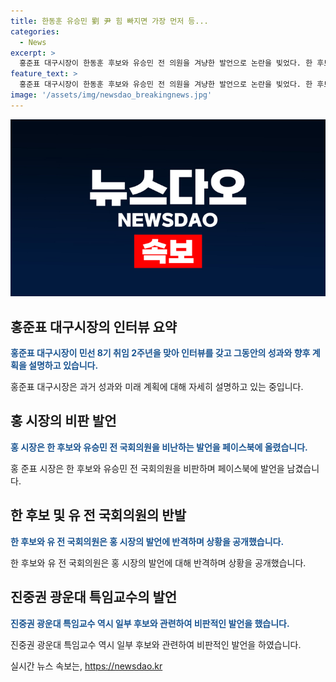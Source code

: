 ```yaml
---
title: 한동훈 유승민 劉 尹 힘 빠지면 가장 먼저 등...
categories:
  - News
excerpt: >
  홍준표 대구시장이 한동훈 후보와 유승민 전 의원을 겨냥한 발언으로 논란을 빚었다. 한 후보를 비하하며 윤석열 정권의 운명과 연결짓고, 유 전 의원은 홍 대구시장의 도발에 대응하여 비판을 쏟아냈다. 그리고 유승민 전 의원 또한 홍 대구시장을 향해 악담을 퍼붓고, 진중권 광운대 특임교수까지도 끌어들이며 비판을 퍼부었다. 이러한 발언들이 대규모 정치파장을 일으켰고, 정치권의 갈등이 고조되고 있다.
feature_text: >
  홍준표 대구시장이 한동훈 후보와 유승민 전 의원을 겨냥한 발언으로 논란을 빚었다. 한 후보를 비하하며 윤석열 정권의 운명과 연결짓고, 유 전 의원은 홍 대구시장의 도발에 대응하여 비판을 쏟아냈다. 그리고 유승민 전 의원 또한 홍 대구시장을 향해 악담을 퍼붓고, 진중권 광운대 특임교수까지도 끌어들이며 비판을 퍼부었다. 이러한 발언들이 대규모 정치파장을 일으켰고, 정치권의 갈등이 고조되고 있다.
image: '/assets/img/newsdao_breakingnews.jpg'
---
```


<p><img src="/assets/img/newsdao_breakingnews.jpg" alt="firstkoreanews 속보" /></p>

<h2 data-ke-size="size26">홍준표 대구시장의 인터뷰 요약</h2>

<p data-ke-size="size16"><b><span style="color: #1a5490;">홍준표 대구시장이 민선 8기 취임 2주년을 맞아 인터뷰를 갖고 그동안의 성과와 향후 계획을 설명하고 있습니다.</span></b></p>

<p>홍준표 대구시장은 과거 성과와 미래 계획에 대해 자세히 설명하고 있는 중입니다.</p>

<h2 data-ke-size="size26">홍 시장의 비판 발언</h2>

<p data-ke-size="size16"><b><span style="color: #1a5490;">홍 시장은 한 후보와 유승민 전 국회의원을 비난하는 발언을 페이스북에 올렸습니다.</span></b></p>

<p>홍 준표 시장은 한 후보와 유승민 전 국회의원을 비판하며 페이스북에 발언을 남겼습니다.</p>

<h2 data-ke-size="size26">한 후보 및 유 전 국회의원의 반발</h2>

<p data-ke-size="size16"><b><span style="color: #1a5490;">한 후보와 유 전 국회의원은 홍 시장의 발언에 반격하며 상황을 공개했습니다.</span></b></p>

<p>한 후보와 유 전 국회의원은 홍 시장의 발언에 대해 반격하며 상황을 공개했습니다.</p>

<h2 data-ke-size="size26">진중권 광운대 특임교수의 발언</h2>

<p data-ke-size="size16"><b><span style="color: #1a5490;">진중권 광운대 특임교수 역시 일부 후보와 관련하여 비판적인 발언을 했습니다.</span></b></p>

<p>진중권 광운대 특임교수 역시 일부 후보와 관련하여 비판적인 발언을 하였습니다.</p>
실시간 뉴스 속보는, <a href="https://newsdao.kr" rel="dofollow">https://newsdao.kr</a>


